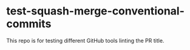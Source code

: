 # test-squash-merge-conventional-commits

This repo is for testing different GitHub tools linting the PR title.